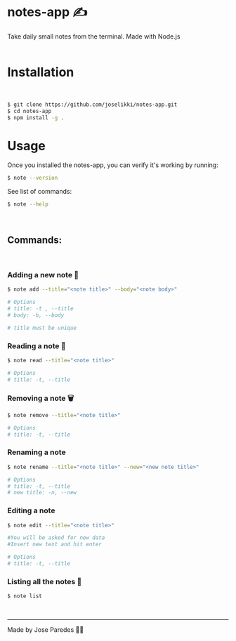 # notes-app ✍️

Take daily small notes from the terminal.
Made with Node.js
<br>
<br>

# Installation

<br>

```sh
$ git clone https://github.com/joselikki/notes-app.git
$ cd notes-app
$ npm install -g .
```

# Usage

Once you installed the notes-app, you can verify it's working by running:

```sh
$ note --version
```

See list of commands:

```sh
$ note --help
```

<br>

## Commands:

<br>

### Adding a new note 📝

```sh
$ note add --title="<note title>" --body="<note body>"

# Options
# title: -t , --title
# body: -b, --body

# title must be unique
```

### Reading a note 📄

```sh
$ note read --title="<note title>"

# Options
# title: -t, --title
```

### Removing a note 🗑

```sh
$ note remove --title="<note title>"

# Options
# title: -t, --title
```

### Renaming a note

```sh
$ note rename --title="<note title>" --new="<new note title>"

# Options
# title: -t, --title
# new title: -n, --new
```

### Editing a note

```sh
$ note edit --title="<note title>"

#You will be asked for new data
#Insert new text and hit enter

# Options
# title: -t, --title
```

### Listing all the notes 📒

```sh
$ note list
```

<br>

---

Made by Jose Paredes 👨‍🚀
